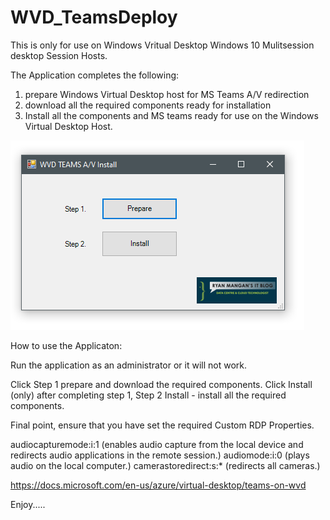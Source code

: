 # WVD_TeamsDeploy

This is only for use on Windows Vritual Desktop Windows 10 Mulitsession desktop Session Hosts.

The Application completes the following:

1. prepare Windows Virtual Desktop host for MS Teams A/V redirection
2. download all the required components ready for installation
3. Install all the components and MS teams ready for use on the Windows Virtual Desktop Host.

![alt text](https://github.com/RMITBLOG/WVD_TeamsDeploy/blob/master/WVDTEAMSDPL.PNG?raw=true)

How to use the Applicaton:

Run the application as an administrator or it will not work. 


Click Step 1 prepare and download the required components.
Click Install (only) after completing step 1, 
Step 2 Install - install all the required components.

Final point, ensure that you have set the required Custom RDP Properties.

audiocapturemode:i:1 (enables audio capture from the local device and redirects audio applications in the remote session.)
audiomode:i:0 (plays audio on the local computer.)
camerastoredirect:s:* (redirects all cameras.)

https://docs.microsoft.com/en-us/azure/virtual-desktop/teams-on-wvd 

Enjoy.....
